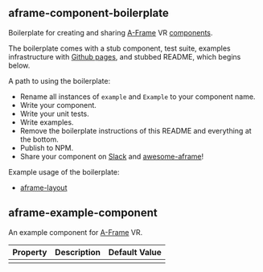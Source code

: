 ## aframe-component-boilerplate

Boilerplate for creating and sharing [A-Frame](https://aframe.io) VR
[components](https://aframe.io/docs/core/component.html).

The boilerplate comes with a stub component, test suite, examples
infrastructure with [Github pages](https://pages.github.com/), and stubbed
README, which begins below.

A path to using the boilerplate:

- Rename all instances of `example` and `Example` to your component name.
- Write your component.
- Write your unit tests.
- Write examples.
- Remove the boilerplate instructions of this README and everything at the bottom.
- Publish to NPM.
- Share your component on [Slack](http://aframevr.slack.com/) and [awesome-aframe](https://github.com/aframevr/awesome-aframe)!

Example usage of the boilerplate:

- [aframe-layout](https://github.com/ngokevin/aframe-layout)

## aframe-example-component

An example component for [A-Frame](https://aframe.io) VR.

| Property | Description | Default Value |
| -------- | ----------- | ------------- |
|          |             |               |
